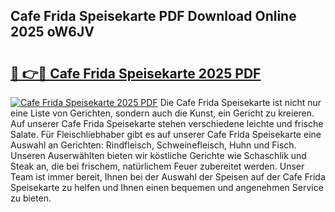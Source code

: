 ## Cafe Frida Speisekarte PDF Download Online 2025 oW6JV

# <h2><a href="http://gcdeccl.nevu.top/?p=Cafe+Frida+Speisekarte">🔗 👉🔴 Cafe Frida Speisekarte 2025 PDF</a></h2>

[![Cafe Frida Speisekarte 2025 PDF](https://i.imgur.com/dBaPXMq.png)](http://gcdeccl.nevu.top/?p=Cafe+Frida+Speisekarte)
Die Cafe Frida Speisekarte ist nicht nur eine Liste von Gerichten, sondern auch die Kunst, ein Gericht zu kreieren. Auf unserer Cafe Frida Speisekarte stehen verschiedene leichte und frische Salate. Für Fleischliebhaber gibt es auf unserer Cafe Frida Speisekarte eine Auswahl an Gerichten: Rindfleisch, Schweinefleisch, Huhn und Fisch. Unseren Auserwählten bieten wir köstliche Gerichte wie Schaschlik und Steak an, die bei frischem, natürlichem Feuer zubereitet werden. Unser Team ist immer bereit, Ihnen bei der Auswahl der Speisen auf der Cafe Frida Speisekarte zu helfen und Ihnen einen bequemen und angenehmen Service zu bieten.
